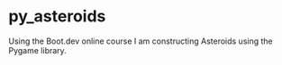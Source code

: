 # py_asteroids

Using the Boot.dev online course I am constructing Asteroids using the Pygame library.
